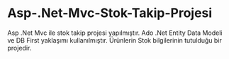 # Asp-.Net-Mvc-Stok-Takip-Projesi
Asp  .Net Mvc ile stok takip projesi yapılmıştır. Ado .Net Entity Data Modeli ve DB First yaklaşımı kullanılmıştır. Ürünlerin Stok bilgilerinin tutulduğu bir projedir.
